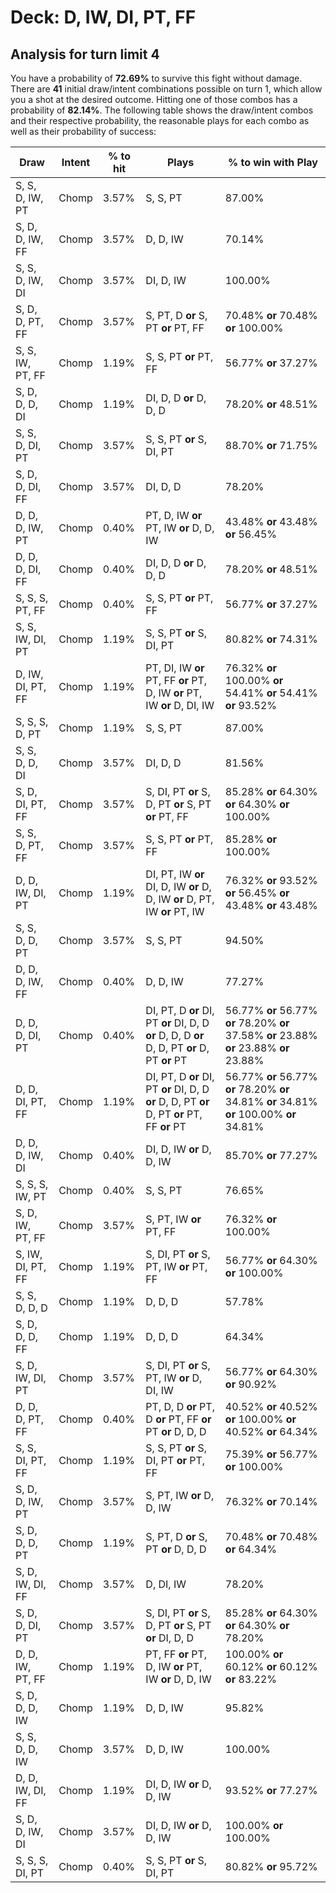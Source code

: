 # Deck: D, IW, DI, PT, FF
## Analysis for turn limit 4
You have a probability of **72.69%** to survive this fight without damage. There are **41** initial draw/intent combinations possible on turn 1, which allow you a shot at the desired outcome. Hitting one of those combos has a probability of **82.14%**.
The following table shows the draw/intent combos and their respective probability, the reasonable plays for each combo as well as their probability of success:

|Draw|Intent|% to hit|Plays|% to win with Play|
|----|------|--------|-----|------------------|
|S, S, D, IW, PT|Chomp|3.57%|S, S, PT|87.00%|
|S, D, D, IW, FF|Chomp|3.57%|D, D, IW|70.14%|
|S, S, D, IW, DI|Chomp|3.57%|DI, D, IW|100.00%|
|S, D, D, PT, FF|Chomp|3.57%|S, PT, D **or** S, PT **or** PT, FF|70.48% **or** 70.48% **or** 100.00%|
|S, S, IW, PT, FF|Chomp|1.19%|S, S, PT **or** PT, FF|56.77% **or** 37.27%|
|S, D, D, D, DI|Chomp|1.19%|DI, D, D **or** D, D, D|78.20% **or** 48.51%|
|S, S, D, DI, PT|Chomp|3.57%|S, S, PT **or** S, DI, PT|88.70% **or** 71.75%|
|S, D, D, DI, FF|Chomp|3.57%|DI, D, D|78.20%|
|D, D, D, IW, PT|Chomp|0.40%|PT, D, IW **or** PT, IW **or** D, D, IW|43.48% **or** 43.48% **or** 56.45%|
|D, D, D, DI, FF|Chomp|0.40%|DI, D, D **or** D, D, D|78.20% **or** 48.51%|
|S, S, S, PT, FF|Chomp|0.40%|S, S, PT **or** PT, FF|56.77% **or** 37.27%|
|S, S, IW, DI, PT|Chomp|1.19%|S, S, PT **or** S, DI, PT|80.82% **or** 74.31%|
|D, IW, DI, PT, FF|Chomp|1.19%|PT, DI, IW **or** PT, FF **or** PT, D, IW **or** PT, IW **or** D, DI, IW|76.32% **or** 100.00% **or** 54.41% **or** 54.41% **or** 93.52%|
|S, S, S, D, PT|Chomp|1.19%|S, S, PT|87.00%|
|S, S, D, D, DI|Chomp|3.57%|DI, D, D|81.56%|
|S, D, DI, PT, FF|Chomp|3.57%|S, DI, PT **or** S, D, PT **or** S, PT **or** PT, FF|85.28% **or** 64.30% **or** 64.30% **or** 100.00%|
|S, S, D, PT, FF|Chomp|3.57%|S, S, PT **or** PT, FF|85.28% **or** 100.00%|
|D, D, IW, DI, PT|Chomp|1.19%|DI, PT, IW **or** DI, D, IW **or** D, D, IW **or** D, PT, IW **or** PT, IW|76.32% **or** 93.52% **or** 56.45% **or** 43.48% **or** 43.48%|
|S, S, D, D, PT|Chomp|3.57%|S, S, PT|94.50%|
|D, D, D, IW, FF|Chomp|0.40%|D, D, IW|77.27%|
|D, D, D, DI, PT|Chomp|0.40%|DI, PT, D **or** DI, PT **or** DI, D, D **or** D, D, D **or** D, D, PT **or** D, PT **or** PT|56.77% **or** 56.77% **or** 78.20% **or** 37.58% **or** 23.88% **or** 23.88% **or** 23.88%|
|D, D, DI, PT, FF|Chomp|1.19%|DI, PT, D **or** DI, PT **or** DI, D, D **or** D, D, PT **or** D, PT **or** PT, FF **or** PT|56.77% **or** 56.77% **or** 78.20% **or** 34.81% **or** 34.81% **or** 100.00% **or** 34.81%|
|D, D, D, IW, DI|Chomp|0.40%|DI, D, IW **or** D, D, IW|85.70% **or** 77.27%|
|S, S, S, IW, PT|Chomp|0.40%|S, S, PT|76.65%|
|S, D, IW, PT, FF|Chomp|3.57%|S, PT, IW **or** PT, FF|76.32% **or** 100.00%|
|S, IW, DI, PT, FF|Chomp|1.19%|S, DI, PT **or** S, PT, IW **or** PT, FF|56.77% **or** 64.30% **or** 100.00%|
|S, S, D, D, D|Chomp|1.19%|D, D, D|57.78%|
|S, D, D, D, FF|Chomp|1.19%|D, D, D|64.34%|
|S, D, IW, DI, PT|Chomp|3.57%|S, DI, PT **or** S, PT, IW **or** D, DI, IW|56.77% **or** 64.30% **or** 90.92%|
|D, D, D, PT, FF|Chomp|0.40%|PT, D, D **or** PT, D **or** PT, FF **or** PT **or** D, D, D|40.52% **or** 40.52% **or** 100.00% **or** 40.52% **or** 64.34%|
|S, S, DI, PT, FF|Chomp|1.19%|S, S, PT **or** S, DI, PT **or** PT, FF|75.39% **or** 56.77% **or** 100.00%|
|S, D, D, IW, PT|Chomp|3.57%|S, PT, IW **or** D, D, IW|76.32% **or** 70.14%|
|S, D, D, D, PT|Chomp|1.19%|S, PT, D **or** S, PT **or** D, D, D|70.48% **or** 70.48% **or** 64.34%|
|S, D, IW, DI, FF|Chomp|3.57%|D, DI, IW|78.20%|
|S, D, D, DI, PT|Chomp|3.57%|S, DI, PT **or** S, D, PT **or** S, PT **or** DI, D, D|85.28% **or** 64.30% **or** 64.30% **or** 78.20%|
|D, D, IW, PT, FF|Chomp|1.19%|PT, FF **or** PT, D, IW **or** PT, IW **or** D, D, IW|100.00% **or** 60.12% **or** 60.12% **or** 83.22%|
|S, D, D, D, IW|Chomp|1.19%|D, D, IW|95.82%|
|S, S, D, D, IW|Chomp|3.57%|D, D, IW|100.00%|
|D, D, IW, DI, FF|Chomp|1.19%|DI, D, IW **or** D, D, IW|93.52% **or** 77.27%|
|S, D, D, IW, DI|Chomp|3.57%|DI, D, IW **or** D, D, IW|100.00% **or** 100.00%|
|S, S, S, DI, PT|Chomp|0.40%|S, S, PT **or** S, DI, PT|80.82% **or** 95.72%|
